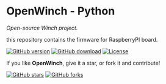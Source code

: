 # OpenWinch - Python
_Open-source Winch project._

this repository contains the firmware for RaspberryPI board.

[![GitHub version](https://img.shields.io/github/release/OpenWinch/OpenWinch-Python.svg)](https://github.com/OpenWinch/OpenWinch-Python/releases/latest)
[![GitHub download](https://img.shields.io/github/downloads/OpenWinch/OpenWinch-Python/total.svg)](https://github.com/OpenWinch/OpenWinch-Python/releases/latest)
[![License](https://img.shields.io/github/license/OpenWinch/OpenWinch-Python.svg)](LICENSE)

If you like **OpenWinch**, give it a star, or fork it and contribute!

[![GitHub stars](https://img.shields.io/github/stars/OpenWinch/OpenWinch-Python.svg?style=social&label=Star)](https://github.com/OpenWinch/OpenWinch-Python/stargazers)
[![GitHub forks](https://img.shields.io/github/forks/OpenWinch/OpenWinch-Python.svg?style=social&label=Fork)](https://github.com/OpenWinch/OpenWinch-Python/network)
